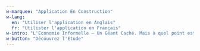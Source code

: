 ```yaml
---
w-marquee: "Application En Construction"
w-lang:
  en: "Utiliser l'application en Anglais"
  fr: "Utilister l'application en Français"
w-intro: "L'Economie Informelle — Un Géant Caché. Mais à quel point est-elle importante en République Démocratique du Congo?"
w-button: "Découvrez l'Etude"
---
```

